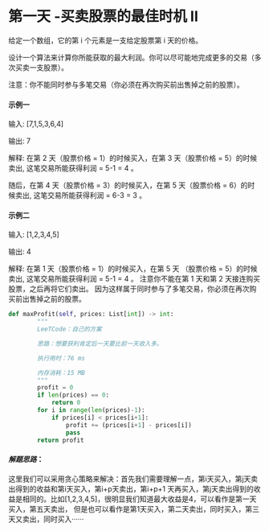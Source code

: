 # 第一天   -买卖股票的最佳时机 II

给定一个数组，它的第 i 个元素是一支给定股票第 i 天的价格。<br>

设计一个算法来计算你所能获取的最大利润。你可以尽可能地完成更多的交易（多次买卖一支股票）。<br>

注意：你不能同时参与多笔交易（你必须在再次购买前出售掉之前的股票）。<br>

#### 示例一
输入: [7,1,5,3,6,4] <br>

输出: 7 <br>

解释: 在第 2 天（股票价格 = 1）的时候买入，在第 3 天（股票价格 = 5）的时候卖出, 这笔交易所能获得利润 = 5-1 = 4 。

随后，在第 4 天（股票价格 = 3）的时候买入，在第 5 天（股票价格 = 6）的时候卖出, 这笔交易所能获得利润 = 6-3 = 3 。<br>

#### 示例二

输入: [1,2,3,4,5] <br>

输出: 4 <br>

解释: 在第 1 天（股票价格 = 1）的时候买入，在第 5 天 （股票价格 = 5）的时候卖出, 这笔交易所能获得利润 = 5-1 = 4 。
     注意你不能在第 1 天和第 2 天接连购买股票，之后再将它们卖出。
     因为这样属于同时参与了多笔交易，你必须在再次购买前出售掉之前的股票。 <br>
     

```python
def maxProfit(self, prices: List[int]) -> int:
        """
        LeeTCode：自己的方案

        思路：想要获利肯定后一天要比前一天收入多。

        执行用时：76 ms

        内存消耗：15 MB
        """
        profit = 0
        if len(prices) == 0:
            return 0
        for i in range(len(prices)-1):
            if prices[i] < prices[i+1]:
                profit += (prices[i+1] - prices[i])
                pass
        return profit
```

#### *解题思路*：
这里我们可以采用贪心策略来解决：首先我们需要理解一点，第i天买入，第j天卖出得到的收益和第i天买入，第i+p天卖出，第i+p+1
天再买入，第j天卖出得到的收益是相同的。比如[1,2,3,4,5]，很明显我们知道最大收益是4，可以看作是第一天买入，第五天卖出，
但是也可以看作是第1天买入，第二天卖出，同时买入，第三天又卖出，同时买入······
